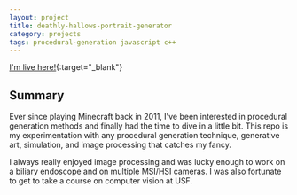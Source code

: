 ```yaml
---
layout: project
title: deathly-hallows-portrait-generator
category: projects
tags: procedural-generation javascript c++
---
```


[I'm live here!](https://glazer.dev/deathly-hallows-portrait-generator/){:target="\_blank"}

## Summary

Ever since playing Minecraft back in 2011, I've been interested in procedural generation methods and finally had the time to dive in a little bit. This repo is my experimentation with any procedural generation technique, generative art, simulation, and image processing that catches my fancy.

I always really enjoyed image processing and was lucky enough to work on a biliary endoscope and on multiple MSI/HSI cameras. I was also fortunate to get to take a course on computer vision at USF.
